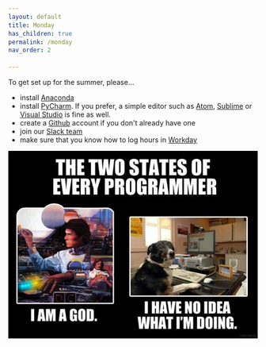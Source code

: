 ```yaml
---
layout: default
title: Monday
has_children: true
permalink: /monday
nav_order: 2

---
```


To get set up for the summer, please...
- install [Anaconda](https://www.anaconda.com/)
- install [PyCharm](https://www.jetbrains.com/shop/eform/students). If you prefer, a simple editor such as [Atom](https://atom.io/), [Sublime](https://www.sublimetext.com/) or [Visual Studio](https://code.visualstudio.com/) is fine as well.
- create a [Github](https://github.com/) account if you don't already have one
- join our [Slack team](https://haverfordds.slack.com/)
- make sure that you know how to log hours in [Workday](https://www.haverford.edu/work) 

![](https://github.com/HCDigitalScholarship/summer-django/raw/master/2_states_programer.png)
